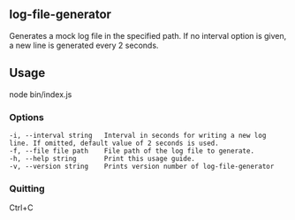 ## log-file-generator

Generates a mock log file in the specified path. If no interval option is given, a new line is generated every 2 seconds.


## Usage

node bin/index.js

### Options

``-i, --interval string   Interval in seconds for writing a new log line. If omitted, default value of 2 seconds is used.``                                                            
``-f, --file file path    File path of the log file to generate.``                                        
``-h, --help string       Print this usage guide.``                                                       
``-v, --version string    Prints version number of log-file-generator``

### Quitting

Ctrl+C
